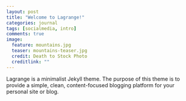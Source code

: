 ```yaml
---
layout: post
title: "Welcome to Lagrange!"
categories: journal
tags: [socialmedia, intro]
comments: true 
image:
  feature: mountains.jpg
  teaser: mountains-teaser.jpg
  credit: Death to Stock Photo
  creditlink: ""
---
```


Lagrange is a minimalist Jekyll theme. The purpose of this theme is to provide a simple, clean, content-focused blogging platform for your personal site or blog. 



